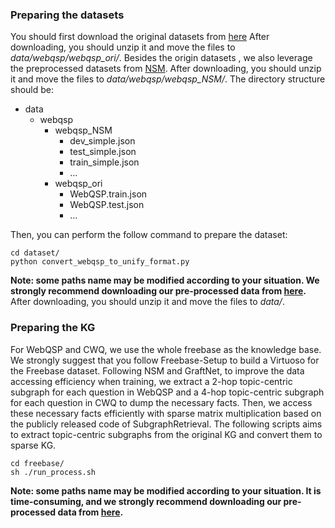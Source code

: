 ### Preparing the datasets
You should first download the original datasets from [here](https://www.microsoft.com/en-us/download/details.aspx?id=52763)
After downloading, you should unzip it and move the files to *data/webqsp/webqsp_ori/*.
Besides the origin datasets , we also leverage the preprocessed datasets from [NSM](https://drive.google.com/drive/folders/1qRXeuoL-ArQY7pJFnMpNnBu0G-cOz6xv).
After downloading, you should unzip it and move the files to *data/webqsp/webqsp_NSM/*.
The directory structure should be:

- data
    - webqsp
        - webqsp_NSM
            - dev_simple.json
            - test_simple.json
            - train_simple.json
            - ...
        - webqsp_ori
            - WebQSP.train.json
            - WebQSP.test.json
            - ...

Then, you can perform the follow command to prepare the dataset:

    cd dataset/
    python convert_webqsp_to_unify_format.py

**Note: some paths name may be modified according to your situation. We strongly recommend downloading our pre-processed data from [here](https://drive.google.com/file/d/1plbFei-BvtcurgTNhHcrjD1N71t_5LVT/view?usp=share_link).**
After downloading, you should unzip it and move the files to *data/*.

### Preparing the KG
For WebQSP and CWQ, we use the whole freebase as the knowledge base.
We strongly suggest that you follow Freebase-Setup to build a Virtuoso for the Freebase dataset.
Following NSM and GraftNet, to improve the data accessing efficiency when training, we extract a 2-hop topic-centric subgraph for each question in WebQSP and a 4-hop topic-centric subgraph for each question in CWQ to dump the necessary facts.
Then, we access these necessary facts efficiently with sparse matrix multiplication based on the publicly released code of SubgraphRetrieval.
The following scripts aims to extract topic-centric subgraphs from the original KG and convert them to sparse KG.
    
    cd freebase/
    sh ./run_process.sh

**Note: some paths name may be modified according to your situation. It is time-consuming, and we strongly recommend downloading our pre-processed data from [here](https://drive.google.com/file/d/1plbFei-BvtcurgTNhHcrjD1N71t_5LVT/view?usp=share_link).**
